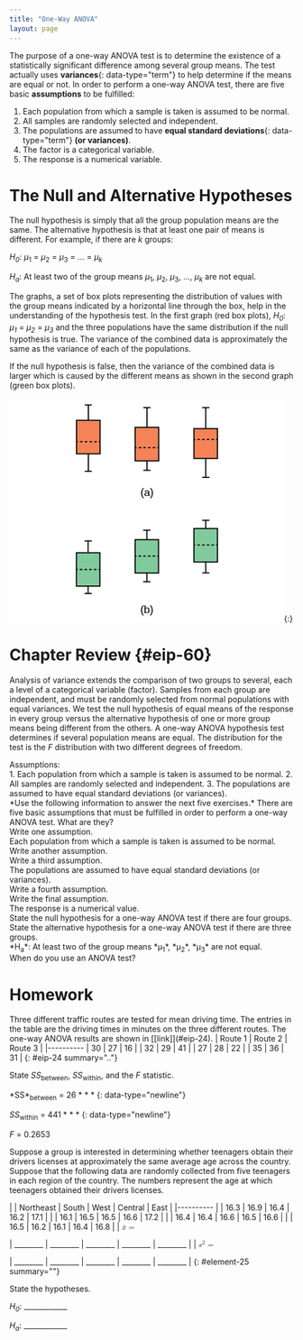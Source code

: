 ```yaml
---
title: "One-Way ANOVA"
layout: page
---
```



The purpose of a one-way ANOVA test is to determine the existence of a statistically significant difference among several group means. The test actually uses **variances**{: data-type="term"} to help determine if the means are equal or not. In order to perform a one-way ANOVA test, there are five basic **assumptions** to be fulfilled:

1.  Each population from which a sample is taken is assumed to be normal.
2.  All samples are randomly selected and independent.
3.  The populations are assumed to have **equal standard deviations**{: data-type="term"} **(or variances)**.
4.  The factor is a categorical variable.
5.  The response is a numerical variable.

# The Null and Alternative Hypotheses

The null hypothesis is simply that all the group population means are the same. The alternative hypothesis is that at least one pair of means is different. For example, if there are *k* groups:

*H<sub>0</sub>*\: *μ*<sub>1</sub> = *μ*<sub>2</sub> = *μ*<sub>3</sub> = ... = *μ<sub>k</sub>*

*H<sub>a</sub>*\: At least two of the group means *μ*<sub>1</sub>, *μ*<sub>2</sub>, *μ*<sub>3</sub>, ..., *μ<sub>k</sub>* are not equal.

The graphs, a set of box plots representing the distribution of values with the group means indicated by a horizontal line through the box, help in the understanding of the hypothesis test. In the first graph (red box plots), *H<sub>0</sub>*\: *μ<sub>1</sub>* = *μ<sub>2</sub>* = *μ<sub>3</sub>* and the three populations have the same distribution if the null hypothesis is true. The variance of the combined data is approximately the same as the variance of each of the populations.

If the null hypothesis is false, then the variance of the combined data is larger which is caused by the different means as shown in the second graph (green box plots).

 ![The first illustration shows three vertical boxplots with equal means. The second illustration shows three vertical boxplots with unequal means.](../resources/CNX_Stats_C13_M02_001n.jpg "(a) H0 is true. All means are the same; the differences are due to random variation. (b) H0 is not true. All means are not the same; the differences are too large to be due to random variation."){:}

# Chapter Review   {#eip-60}

Analysis of variance extends the comparison of two groups to several, each a level of a categorical variable (factor). Samples from each group are independent, and must be randomly selected from normal populations with equal variances. We test the null hypothesis of equal means of the response in every group versus the alternative hypothesis of one or more group means being different from the others. A one-way ANOVA hypothesis test determines if several population means are equal. The distribution for the test is the *F* distribution with two different degrees of freedom.

<div data-type="list" markdown="1">
<div data-type="title">
Assumptions:
</div>
1.  Each population from which a sample is taken is assumed to be normal.
2.  All samples are randomly selected and independent.
3.  The populations are assumed to have equal standard deviations (or variances).

</div>

<section data-depth="1" class="practice" markdown="1">
*Use the following information to answer the next five exercises.* There are five basic assumptions that must be fulfilled in order to perform a one-way ANOVA test. What are they?

<div data-type="exercise" id="eip-555">
<div data-type="problem" id="eip-470" markdown="1">
Write one assumption.

</div>
<div data-type="solution" id="eip-356" markdown="1">
Each population from which a sample is taken is assumed to be normal.

</div>
</div>
<div data-type="exercise" id="eip-191">
<div data-type="problem" id="eip-403" markdown="1">
Write another assumption.

</div>
</div>
<div data-type="exercise" id="eip-194">
<div data-type="problem" id="eip-35" markdown="1">
Write a third assumption.

</div>
<div data-type="solution" id="eip-504" markdown="1">
The populations are assumed to have equal standard deviations (or variances).

</div>
</div>
<div data-type="exercise" id="eip-396">
<div data-type="problem" id="eip-488" markdown="1">
Write a fourth assumption.

</div>
</div>
<div data-type="exercise" id="eip-922">
<div data-type="problem" id="eip-459" markdown="1">
Write the final assumption.

</div>
<div data-type="solution" id="eip-764" markdown="1">
The response is a numerical value.

</div>
</div>
<div data-type="exercise" id="eip-550">
<div data-type="problem" id="eip-740" markdown="1">
State the null hypothesis for a one-way ANOVA test if there are four groups.

</div>
</div>
<div data-type="exercise" id="eip-417">
<div data-type="problem" id="eip-624" markdown="1">
State the alternative hypothesis for a one-way ANOVA test if there are three groups.

</div>
<div data-type="solution" id="eip-317" markdown="1">
*H<sub>a</sub>*: At least two of the group means *μ<sub>1</sub>*, *μ<sub>2</sub>*, *μ<sub>3</sub>* are not equal.

</div>
</div>
<div data-type="exercise" id="eip-983">
<div data-type="problem" id="eip-849" markdown="1">
When do you use an ANOVA test?

</div>
</div>
</section>

# Homework

<div data-type="exercise" id="eip-213">
<div data-type="problem" id="eip-272" markdown="1">
Three different traffic routes are tested for mean driving time. The entries in the table are the driving times in minutes on the three different routes. The one-way ANOVA results are shown in [[link]](#eip-24). | Route 1 | Route 2 | Route 3 |
|----------
| 30 | 27 | 16 |
| 32 | 29 | 41 |
| 27 | 28 | 22 |
| 35 | 36 | 31 |
{: #eip-24 summary=".."}

State *SS*<sub>between</sub>, *SS*<sub>within</sub>, and the *F* statistic.

</div>
<div data-type="solution" id="eip-934" markdown="1">
*SS*<sub>between</sub> = 26 * * *
{: data-type="newline"}

*SS*<sub>within</sub> = 441 * * *
{: data-type="newline"}

*F* = 0.2653

</div>
</div>

<div data-type="exercise" id="eip-230">
<div data-type="problem" id="id47643113" markdown="1">
Suppose a group is interested in determining whether teenagers obtain their drivers licenses at approximately the same average age across the country. Suppose that the following data are randomly collected from five teenagers in each region of the country. The numbers represent the age at which teenagers obtained their drivers licenses.

|  | Northeast | South | West | Central | East |
|----------
|  | 16.3 | 16.9 | 16.4 | 16.2 | 17.1 |
|  | 16.1 | 16.5 | 16.5 | 16.6 | 17.2 |
|  | 16.4 | 16.4 | 16.6 | 16.5 | 16.6 |
|  | 16.5 | 16.2 | 16.1 | 16.4 | 16.8 |
| <math xmlns="http://www.w3.org/1998/Math/MathML"> <mrow> <mover accent="true"> <mi>x</mi> <mo>¯</mo> </mover> <mo>=</mo> </mrow> </math>

 | \_\_\_\_\_\_\_\_ | \_\_\_\_\_\_\_\_ | \_\_\_\_\_\_\_\_ | \_\_\_\_\_\_\_\_ | \_\_\_\_\_\_\_\_ |
| <math xmlns="http://www.w3.org/1998/Math/MathML"> <mrow> <msup> <mi>s</mi> <mn>2</mn> </msup> <mo>=</mo> </mrow> </math>

 | \_\_\_\_\_\_\_\_ | \_\_\_\_\_\_\_\_ | \_\_\_\_\_\_\_\_ | \_\_\_\_\_\_\_\_ | \_\_\_\_\_\_\_\_ |
{: #element-25 summary=""}

State the hypotheses.

*H<sub>0</sub>*: \_\_\_\_\_\_\_\_\_\_\_\_

*H<sub>a</sub>*: \_\_\_\_\_\_\_\_\_\_\_\_

</div>
</div>

